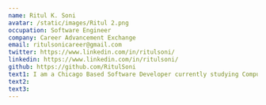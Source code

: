 ```yaml
---
name: Ritul K. Soni
avatar: /static/images/Ritul 2.png
occupation: Software Engineer
company: Career Advancement Exchange
email: ritulsonicareer@gmail.com
twitter: https://www.linkedin.com/in/ritulsoni/
linkedin: https://www.linkedin.com/in/ritulsoni/
github: https://github.com/RitulSoni
text1: I am a Chicago Based Software Developer currently studying Computer Science & Economics at The University of Illinois Urbana Champaign. I have a keen interest in
text2:
text3:
---
```

